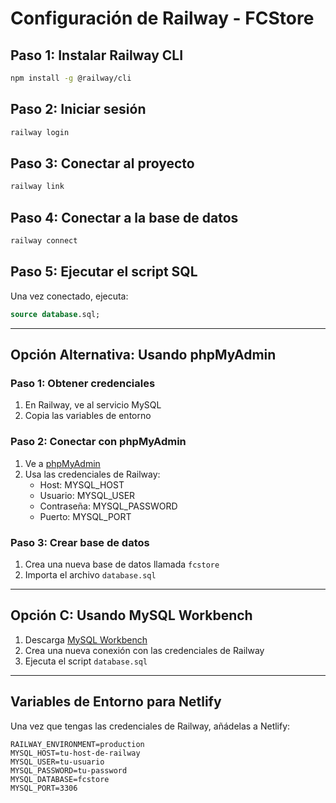 # Configuración de Railway - FCStore

## Paso 1: Instalar Railway CLI
```bash
npm install -g @railway/cli
```

## Paso 2: Iniciar sesión
```bash
railway login
```

## Paso 3: Conectar al proyecto
```bash
railway link
```

## Paso 4: Conectar a la base de datos
```bash
railway connect
```

## Paso 5: Ejecutar el script SQL
Una vez conectado, ejecuta:
```sql
source database.sql;
```

---

## Opción Alternativa: Usando phpMyAdmin

### Paso 1: Obtener credenciales
1. En Railway, ve al servicio MySQL
2. Copia las variables de entorno

### Paso 2: Conectar con phpMyAdmin
1. Ve a [phpMyAdmin](https://www.phpmyadmin.net/)
2. Usa las credenciales de Railway:
   - Host: MYSQL_HOST
   - Usuario: MYSQL_USER
   - Contraseña: MYSQL_PASSWORD
   - Puerto: MYSQL_PORT

### Paso 3: Crear base de datos
1. Crea una nueva base de datos llamada `fcstore`
2. Importa el archivo `database.sql`

---

## Opción C: Usando MySQL Workbench

1. Descarga [MySQL Workbench](https://dev.mysql.com/downloads/workbench/)
2. Crea una nueva conexión con las credenciales de Railway
3. Ejecuta el script `database.sql`

---

## Variables de Entorno para Netlify

Una vez que tengas las credenciales de Railway, añádelas a Netlify:

```
RAILWAY_ENVIRONMENT=production
MYSQL_HOST=tu-host-de-railway
MYSQL_USER=tu-usuario
MYSQL_PASSWORD=tu-password
MYSQL_DATABASE=fcstore
MYSQL_PORT=3306
``` 